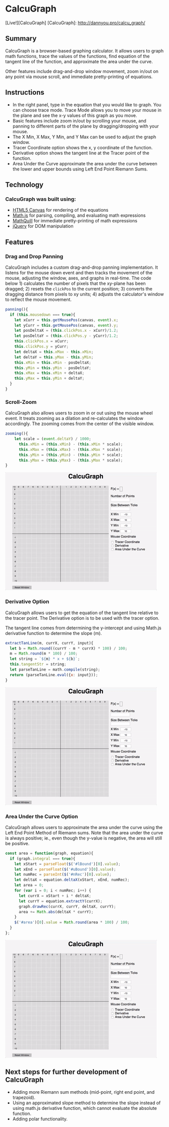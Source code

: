 # CalcuGraph

[Live!][CalcuGraph]
[CalcuGraph]: http://dannyou.pro/calcu_graph/

## Summary

CalcuGraph is a browser-based graphing calculator. It allows users to graph math functions, trace the values of the functions, find equation of the tangent line of the function, and approximate the area under the curve.

Other features include drag-and-drop window movement, zoom in/out on any point via mouse scroll, and immediate pretty-printing of equations.

## Instructions

+ In the right panel, type in the equation that you would like to graph. You can choose trace mode. Trace Mode allows you to move your mouse in the plane and see the x-y values of this graph as you move.
+ Basic features include zoom in/out by scrolling your mouse, and panning to different parts of the plane by dragging/dropping with your mouse.
+ The X Min, X Max, Y Min, and Y Max can be used to adjust the graph window.
+ Tracer Coordinate option shows the x, y coordinate of the function.
+ Derivative option shows the tangent line at the Tracer point of the function.
+ Area Under the Curve approximate the area under the curve between the lower and upper bounds using Left End Point Riemann Sums.


## Technology

### CalcuGraph was built using:
- [HTML5 Canvas](https://developer.mozilla.org/en-US/docs/Web/API/Canvas_API) for rendering of the equations
- [Math.js](http://mathjs.org/) for parsing, compiling, and evaluating math expressions
- [MathQuill](http://mathquill.com/) for immediate pretty-printing of math expressions
- [jQuery](https://jquery.com/) for DOM manipulation

## Features

### Drag and Drop Panning
CalcuGraph includes a custom drag-and-drop panning implementation. It listens for the mouse down event and then tracks the movement of the mouse, adjusting the window, axes, and graphs in real-time. The code below 1) calculates the number of pixels that the xy-plane has been dragged; 2) resets the `clickPos` to the current position; 3) converts the dragging distance from pixels to xy units; 4) adjusts the calculator's window to reflect the mouse movement.

```javascript
panning(){
  if (this.mousedown === true){
    let xCurr = this.getMousePos(canvas, event).x;
    let yCurr = this.getMousePos(canvas, event).y;
    let posDeltaX = (this.clickPos.x - xCurr)/1.2;
    let posDeltaY = (this.clickPos.y - yCurr)/1.2;
    this.clickPos.x = xCurr;
    this.clickPos.y = yCurr;
    let deltaX = this.xMax - this.xMin;
    let deltaY = this.yMax - this.yMin;
    this.xMin = this.xMin - posDeltaX;
    this.yMin = this.yMin - posDeltaY;
    this.xMax = this.xMin + deltaX;
    this.yMax = this.yMin + deltaY;
  }
}
```

### Scroll-Zoom
CalcuGraph also allows users to zoom in or out using the mouse wheel event. It treats zooming as a dilation and re-calculates the window accordingly. The zooming comes from the center of the visible window.

```javascript
zooming(){
    let scale = (event.deltaY) / 1000;
      this.xMin = (this.xMin) - (this.xMin * scale);
      this.xMax = (this.xMax) - (this.xMax * scale);
      this.yMin = (this.yMin) - (this.yMin * scale);
      this.yMax = (this.yMax) - (this.yMax * scale);
}
```

![alt text](https://github.com/idannyou/calcu_graph/blob/master/images/Inputting_Equation.gif "Scrolling, Zooming, and Entering Equation")

### Derivative Option
CalcuGraph allows users to get the equation of the tangent line relative to the tracer point. The Derivative option is to be used with the tracer option.

The tangent line comes from determining the y-intercept and using Math.js derivative function to determine the slope (m).

```javascript
extractTanLine(m, currX, currY, input){
  let b = Math.round((currY - m * currX) * 100) / 100;
  m = Math.round(m * 100) / 100;
  let string = `${m} * x + ${b}`;
  this.tangentStr = string;
  let parseTanLine = math.compile(string);
  return (parseTanLine.eval({x: input}));
}
```
![alt text](https://github.com/idannyou/calcu_graph/blob/master/images/Derivative_Equation.gif "Derivative Equation")


### Area Under the Curve Option
CalcuGraph allows users to approximate the area under the curve using the Left End Point Method of Riemann sums. Note that the area under the curve is always positive; ie., even though the y-value is negative, the area will still be positive.

```javascript
const area = function(graph, equation){
  if (graph.integral === true){
    let xStart = parseFloat($('#lBound')[0].value);
    let xEnd = parseFloat($('#uBound')[0].value);
    let numRec = parseInt($('#nRec')[0].value);
    let deltaX = equation.deltaX(xStart, xEnd, numRec);
    let area = 0;
    for (var i = 0; i < numRec; i++) {
      let currX = xStart + i * deltaX;
      let currY = equation.extractY(currX);
      graph.drawRec(currX, currY, deltaX, currY);
      area += Math.abs(deltaX * currY);
    }
    $('#area')[0].value = Math.round(area * 100) / 100;
  }
};
```
![alt text](https://github.com/idannyou/calcu_graph/blob/master/images/Area_Equation.gif "Integral Equation")



## Next steps for further development of CalcuGraph

- Adding more Riemann sum methods (mid-point, right end point, and trapezoid).
- Using an approximated slope method to determine the slope instead of using math.js derivative function, which cannot evaluate the absolute function.
- Adding polar functionality.
